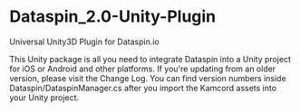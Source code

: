 # Dataspin_2.0-Unity-Plugin
Universal Unity3D Plugin for Dataspin.io


This Unity package is all you need to integrate Dataspin into a Unity project for iOS or Android and other platforms. If you're updating from an older version, please visit the Change Log. You can find version numbers inside Dataspin/DataspinManager.cs after you import the Kamcord assets into your Unity project.
